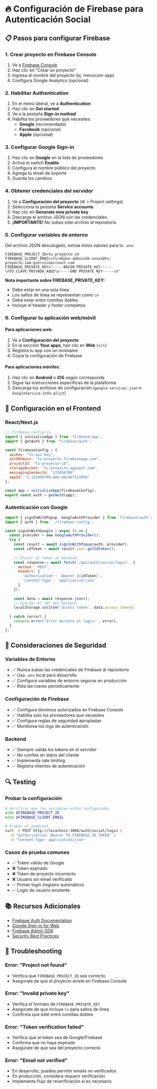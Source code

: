 # 🔥 Configuración de Firebase para Autenticación Social

## 📋 Pasos para configurar Firebase

### 1. Crear proyecto en Firebase Console

1. Ve a [Firebase Console](https://console.firebase.google.com/)
2. Haz clic en "Crear un proyecto"
3. Ingresa el nombre del proyecto (ej: menucom-app)
4. Configura Google Analytics (opcional)

### 2. Habilitar Authentication

1. En el menú lateral, ve a **Authentication**
2. Haz clic en **Get started**
3. Ve a la pestaña **Sign-in method**
4. Habilita los proveedores que necesites:
   - **Google** (recomendado)
   - **Facebook** (opcional)
   - **Apple** (opcional)

### 3. Configurar Google Sign-in

1. Haz clic en **Google** en la lista de proveedores
2. Activa el switch **Enable**
3. Configura el nombre público del proyecto
4. Agrega tu email de soporte
5. Guarda los cambios

### 4. Obtener credenciales del servidor

1. Ve a **Configuración del proyecto** (⚙️ > Project settings)
2. Selecciona la pestaña **Service accounts**
3. Haz clic en **Generate new private key**
4. Descarga el archivo JSON con las credenciales
5. **¡IMPORTANTE!** No subas este archivo al repositorio

### 5. Configurar variables de entorno

Del archivo JSON descargado, extrae estos valores para tu `.env`:

```env
FIREBASE_PROJECT_ID=tu-proyecto-id
FIREBASE_CLIENT_EMAIL=firebase-adminsdk-xxxxx@tu-proyecto.iam.gserviceaccount.com
FIREBASE_PRIVATE_KEY="-----BEGIN PRIVATE KEY-----\nTU_CLAVE_PRIVADA_AQUI\n-----END PRIVATE KEY-----\n"
```

**Nota importante sobre FIREBASE_PRIVATE_KEY:**
- Debe estar en una sola línea
- Los saltos de línea se representan como `\n`
- Debe estar entre comillas dobles
- Incluye el header y footer completos

### 6. Configurar tu aplicación web/móvil

#### Para aplicaciones web:
1. Ve a **Configuración del proyecto**
2. En la sección **Your apps**, haz clic en **Web** (</>) 
3. Registra tu app con un nickname
4. Copia la configuración de Firebase

#### Para aplicaciones móviles:
1. Haz clic en **Android** o **iOS** según corresponda
2. Sigue las instrucciones específicas de la plataforma
3. Descarga los archivos de configuración (`google-services.json` o `GoogleService-Info.plist`)

## 🔧 Configuración en el Frontend

### React/Next.js

```javascript
// firebase.config.js
import { initializeApp } from 'firebase/app';
import { getAuth } from 'firebase/auth';

const firebaseConfig = {
  apiKey: "tu-api-key",
  authDomain: "tu-proyecto.firebaseapp.com",
  projectId: "tu-proyecto-id",
  storageBucket: "tu-proyecto.appspot.com",
  messagingSenderId: "123456789",
  appId: "1:123456789:web:abcdef123456"
};

const app = initializeApp(firebaseConfig);
export const auth = getAuth(app);
```

### Autenticación con Google

```javascript
import { signInWithPopup, GoogleAuthProvider } from 'firebase/auth';
import { auth } from './firebase.config';

const signInWithGoogle = async () => {
  const provider = new GoogleAuthProvider();
  try {
    const result = await signInWithPopup(auth, provider);
    const idToken = await result.user.getIdToken();
    
    // Enviar el token al backend
    const response = await fetch('/api/auth/social/login', {
      method: 'POST',
      headers: {
        'Authorization': `Bearer ${idToken}`,
        'Content-Type': 'application/json'
      }
    });
    
    const data = await response.json();
    // Guardar el JWT del backend
    localStorage.setItem('access_token', data.access_token);
    
  } catch (error) {
    console.error('Error durante el login:', error);
  }
};
```

## 🚨 Consideraciones de Seguridad

### Variables de Entorno
- ✅ Nunca subas las credenciales de Firebase al repositorio
- ✅ Usa `.env` local para desarrollo
- ✅ Configura variables de entorno seguras en producción
- ✅ Rota las claves periódicamente

### Configuración de Firebase
- ✅ Configura dominios autorizados en Firebase Console
- ✅ Habilita solo los proveedores que necesites
- ✅ Configura reglas de seguridad apropiadas
- ✅ Monitorea los logs de autenticación

### Backend
- ✅ Siempre valida los tokens en el servidor
- ✅ No confíes en datos del cliente
- ✅ Implementa rate limiting
- ✅ Registra intentos de autenticación

## 🔍 Testing

### Probar la configuración
```bash
# Verificar que las variables estén configuradas
echo $FIREBASE_PROJECT_ID
echo $FIREBASE_CLIENT_EMAIL

# Probar el endpoint
curl -X POST http://localhost:3000/auth/social/login \
  -H "Authorization: Bearer TU_FIREBASE_ID_TOKEN" \
  -H "Content-Type: application/json"
```

### Casos de prueba comunes
- ✅ Token válido de Google
- ❌ Token expirado
- ❌ Token de proyecto incorrecto
- ❌ Usuario sin email verificado
- ✅ Primer login (registro automático)
- ✅ Login de usuario existente

## 📚 Recursos Adicionales

- [Firebase Auth Documentation](https://firebase.google.com/docs/auth)
- [Google Sign-in for Web](https://developers.google.com/identity/sign-in/web)
- [Firebase Admin SDK](https://firebase.google.com/docs/admin/setup)
- [Security Best Practices](https://firebase.google.com/docs/auth/admin/verify-id-tokens)

## 🐛 Troubleshooting

### Error: "Project not found"
- Verifica que `FIREBASE_PROJECT_ID` sea correcto
- Asegúrate de que el proyecto existe en Firebase Console

### Error: "Invalid private key"
- Verifica el formato de `FIREBASE_PRIVATE_KEY`
- Asegúrate de que incluya `\n` para saltos de línea
- Confirma que esté entre comillas dobles

### Error: "Token verification failed"
- Verifica que el token sea de Google/Firebase
- Confirma que no haya expirado
- Asegúrate de que sea del proyecto correcto

### Error: "Email not verified"
- En desarrollo, puedes permitir emails no verificados
- En producción, considera requerir verificación
- Implementa flujo de reverificación si es necesario
